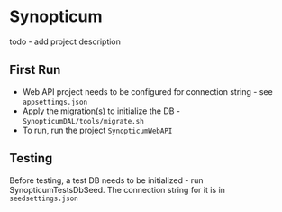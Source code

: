 # Synopticum
todo - add project description

## First Run
- Web API project needs to be configured for connection string - see `appsettings.json`
- Apply the migration(s) to initialize the DB - `SynopticumDAL/tools/migrate.sh`
- To run, run the project `SynopticumWebAPI`

## Testing
Before testing, a test DB needs to be initialized - run SynopticumTestsDbSeed.
The connection string for it is in `seedsettings.json`

